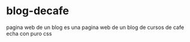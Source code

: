 # blog-decafe
pagina web de un blog
 es una pagina web de un blog de cursos de cafe echa con puro css
